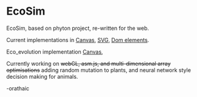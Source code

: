 # EcoSim

EcoSim, based on phyton project, re-written for the web.

Current implementations in [Canvas](./Canvas_test.html), [SVG](./Svg_test.html), [Dom elements](./Simon.html).

Eco_evolution implementation [Canvas](./Canvas_evo.html),

Currently working on ~~webGL, asm.js, and multi-dimensional array optimisations~~ adding random mutation to plants, and neural network style decision making for animals.

-orathaic
